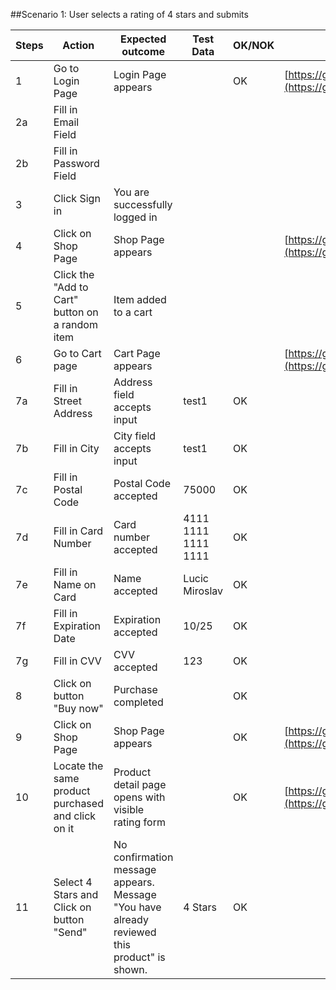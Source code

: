 ##Scenario 1: User selects a rating of 4 stars and submits

| Steps | Action                                            | Expected outcome                                                                            | Test Data           | OK/NOK | URL                                                                                                                                            |
| ----- | ------------------------------------------------- | ------------------------------------------------------------------------------------------- | ------------------- | ------ | ---------------------------------------------------------------------------------------------------------------------------------------------- |
| 1     | Go to Login Page                                  | Login Page appears                                                                          |                     | OK     | [https://grocerymate.masterschool.com/auth](https://grocerymate.masterschool.com/auth)                                                         |
| 2a    | Fill in Email Field                               |                                                                                             |                     |        |                                                                                                                                                |
| 2b    | Fill in Password Field                            |                                                                                             |                     |        |                                                                                                                                                |
| 3     | Click Sign in                                     | You are successfully logged in                                                              |                     |        |                                                                                                                                                |
| 4     | Click on Shop Page                                | Shop Page appears                                                                           |                     |        | [https://grocerymate.masterschool.com/store](https://grocerymate.masterschool.com/store)                                                       |
| 5     | Click the "Add to Cart" button on a random item   | Item added to a cart                                                                        |                     |        |                                                                                                                                                |
| 6     | Go to Cart page                                   | Cart Page appears                                                                           |                     |        | [https://grocerymate.masterschool.com/checkout#!](https://grocerymate.masterschool.com/checkout#!)                                             |
| 7a    | Fill in Street Address                            | Address field accepts input                                                                 | test1               | OK     |                                                                                                                                                |
| 7b    | Fill in City                                      | City field accepts input                                                                    | test1               | OK     |                                                                                                                                                |
| 7c    | Fill in Postal Code                               | Postal Code accepted                                                                        | 75000               | OK     |                                                                                                                                                |
| 7d    | Fill in Card Number                               | Card number accepted                                                                        | 4111 1111 1111 1111 | OK     |                                                                                                                                                |
| 7e    | Fill in Name on Card                              | Name accepted                                                                               | Lucic Miroslav      | OK     |                                                                                                                                                |
| 7f    | Fill in Expiration Date                           | Expiration accepted                                                                         | 10/25               | OK     |                                                                                                                                                |
| 7g    | Fill in CVV                                       | CVV accepted                                                                                | 123                 | OK     |                                                                                                                                                |
| 8     | Click on button "Buy now"                         | Purchase completed                                                                          |                     | OK     |                                                                                                                                                |
| 9     | Click on Shop Page                                | Shop Page appears                                                                           |                     | OK     | [https://grocerymate.masterschool.com/store](https://grocerymate.masterschool.com/store)                                                       |
| 10    | Locate the same product purchased and click on it | Product detail page opens with visible rating form                                          |                     | OK     | [https://grocerymate.masterschool.com/product/66b3a57b3fd5048eacb47990](https://grocerymate.masterschool.com/product/66b3a57b3fd5048eacb47990) |
| 11    | Select 4 Stars and Click on button "Send"         | No confirmation message appears. Message "You have already reviewed this product" is shown. | 4 Stars             | OK     |                                                                                                                                                |
